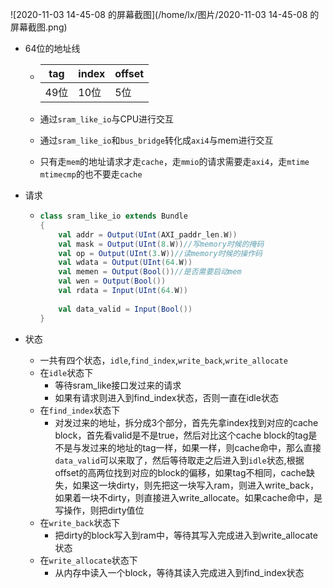 ![2020-11-03 14-45-08 的屏幕截图](/home/lx/图片/2020-11-03 14-45-08 的屏幕截图.png)

+ 64位的地址线

  + | tag  | index | offset |
    | ---- | ----- | ------ |
    | 49位 | 10位  | 5位    |

  + 通过`sram_like_io`与CPU进行交互

  + 通过`sram_like_io`和`bus_bridge`转化成`axi4`与mem进行交互

  + 只有走`mem`的地址请求才走`cache`，走`mmio`的请求需要走`axi4`，走`mtime mtimecmp`的也不要走`cache`

+ 请求

  + ```scala
    class sram_like_io extends Bundle
    {
        val addr = Output(UInt(AXI_paddr_len.W))
        val mask = Output(UInt(8.W))//写memory时候的掩码
        val op = Output(UInt(3.W))//读memory时候的操作码
        val wdata = Output(UInt(64.W))
        val memen = Output(Bool())//是否需要启动mem
        val wen = Output(Bool())
        val rdata = Input(UInt(64.W))
        
        val data_valid = Input(Bool())
    }
    ```

+ 状态

  + 一共有四个状态，`idle`,`find_index`,`write_back`,`write_allocate`
  + 在`idle`状态下
    + 等待sram_like接口发过来的请求
    + 如果有请求则进入到find_index状态，否则一直在idle状态
  + 在`find_index`状态下
    + 对发过来的地址，拆分成3个部分，首先先拿index找到对应的cache block，首先看valid是不是true，然后对比这个cache block的tag是不是与发过来的地址的tag一样，如果一样，则cache命中，那么直接`data_valid`可以来取了，然后等待取走之后进入到`idle`状态,根据offset的高两位找到对应的block的偏移，如果tag不相同，cache缺失，如果这一块dirty，则先把这一块写入ram，则进入write_back，如果着一块不dirty，则直接进入write_allocate。如果cache命中，是写操作，则把dirty值位
  + 在`write_back`状态下
    + 把dirty的block写入到ram中，等待其写入完成进入到write_allocate状态
  + 在`write_allocate`状态下
    + 从内存中读入一个block，等待其读入完成进入到find_index状态

